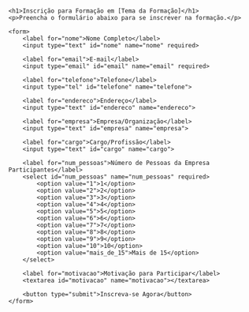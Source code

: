 <!DOCTYPE html>
<html lang="pt">
<head>
    <meta charset="UTF-8">
    <meta name="viewport" content="width=device-width, initial-scale=1.0">
    <title>Inscrição para Formação</title>
    <style>
        body { font-family: Arial, sans-serif; margin: 20px; }
        form { max-width: 600px; margin: auto; }
        label { display: block; margin: 10px 0 5px; }
        input, textarea, select { width: 100%; padding: 10px; margin: 5px 0 15px; }
        button { padding: 10px 20px; background-color: #28a745; color: white; border: none; cursor: pointer; }
        button:hover { background-color: #218838; }
    </style>
</head>
<body>

    <h1>Inscrição para Formação em [Tema da Formação]</h1>
    <p>Preencha o formulário abaixo para se inscrever na formação.</p>

    <form>
        <label for="nome">Nome Completo</label>
        <input type="text" id="nome" name="nome" required>

        <label for="email">E-mail</label>
        <input type="email" id="email" name="email" required>

        <label for="telefone">Telefone</label>
        <input type="tel" id="telefone" name="telefone">

        <label for="endereco">Endereço</label>
        <input type="text" id="endereco" name="endereco">

        <label for="empresa">Empresa/Organização</label>
        <input type="text" id="empresa" name="empresa">

        <label for="cargo">Cargo/Profissão</label>
        <input type="text" id="cargo" name="cargo">

        <label for="num_pessoas">Número de Pessoas da Empresa Participantes</label>
        <select id="num_pessoas" name="num_pessoas" required>
            <option value="1">1</option>
            <option value="2">2</option>
            <option value="3">3</option>
            <option value="4">4</option>
            <option value="5">5</option>
            <option value="6">6</option>
            <option value="7">7</option>
            <option value="8">8</option>
            <option value="9">9</option>
            <option value="10">10</option>
            <option value="mais_de_15">Mais de 15</option>
        </select>

        <label for="motivacao">Motivação para Participar</label>
        <textarea id="motivacao" name="motivacao"></textarea>

        <button type="submit">Inscreva-se Agora</button>
    </form>

</body>
</html>

